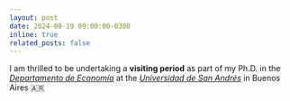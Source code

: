 ```yaml
---
layout: post
date: 2024-08-19 09:00:00-0300
inline: true
related_posts: false
---
```


I am thrilled to be undertaking a <b>visiting period</b> as part of my Ph.D. in the <i>[Departamento de Economía](https://udesa.edu.ar/departamento-de-economia)</i> at the <i>[Universidad de San Andrés](https://udesa.edu.ar)</i> in Buenos Aires 🇦🇷
